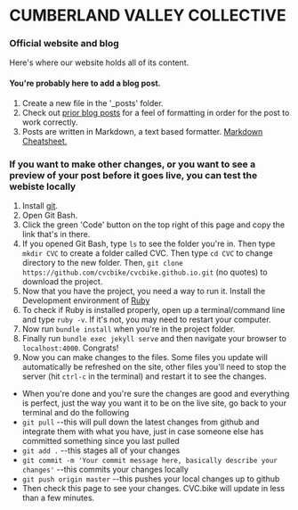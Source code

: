 # CUMBERLAND VALLEY COLLECTIVE
### Official website and blog

Here's where our website holds all of its content. 

#### You're probably here to add a blog post. 

1. Create a new file in the '_posts' folder. 
1. Check out [prior blog posts](https://raw.githubusercontent.com/cvcbike/cvcbike.github.io/master/_posts/2020-04-23-hello-world.md) for a feel of formatting in order for the post to work correctly. 
1. Posts are written in Markdown, a text based formatter. [Markdown Cheatsheet.](https://github.com/adam-p/markdown-here/wiki/Markdown-Cheatsheet)


### If you want to make other changes, or you want to see a preview of your post before it goes live, you can test the webiste locally

1. Install [git](https://git-scm.com/).
1. Open Git Bash. 
1. Click the green 'Code' button on the top right of this page and copy the link that's in there.
1. If you opened Git Bash, type `ls` to see the folder you're in. Then type `mkdir CVC` to create a folder called CVC. Then type `cd CVC` to change directory to the new folder. Then, `git clone https://github.com/cvcbike/cvcbike.github.io.git` (no quotes) to download the project. 
1. Now that you have the project, you need a way to run it. Install the Development environment of [Ruby](https://www.ruby-lang.org/en/downloads/)
1. To check if Ruby is installed properly, open up a terminal/command line and type `ruby -v`. If it's not, you may need to restart your computer.
1. Now run `bundle install` when you're in the project folder.
1. Finally run `bundle exec jekyll serve` and then navigate your browser to `localhost:4000`. Congrats! 
1. Now you can make changes to the files. Some files you update will automatically be refreshed on the site, other files you'll need to stop the server (hit `ctrl-c` in the terminal) and restart it to see the changes.

* When you're done and you're sure the changes are good and everything is perfect, just the way you want it to be on the live site, go back to your terminal and do the following
* `git pull` --this will pull down the latest changes from github and integrate them with what you have, just in case someone else has committed something since you last pulled
* `git add .` --this stages all of your changes
* `git commit -m 'Your commit message here, basically describe your changes'` --this commits your changes locally
* `git push origin master` --this pushes your local changes up to github
* Then check this page to see your changes. CVC.bike will update in less than a few minutes. 
